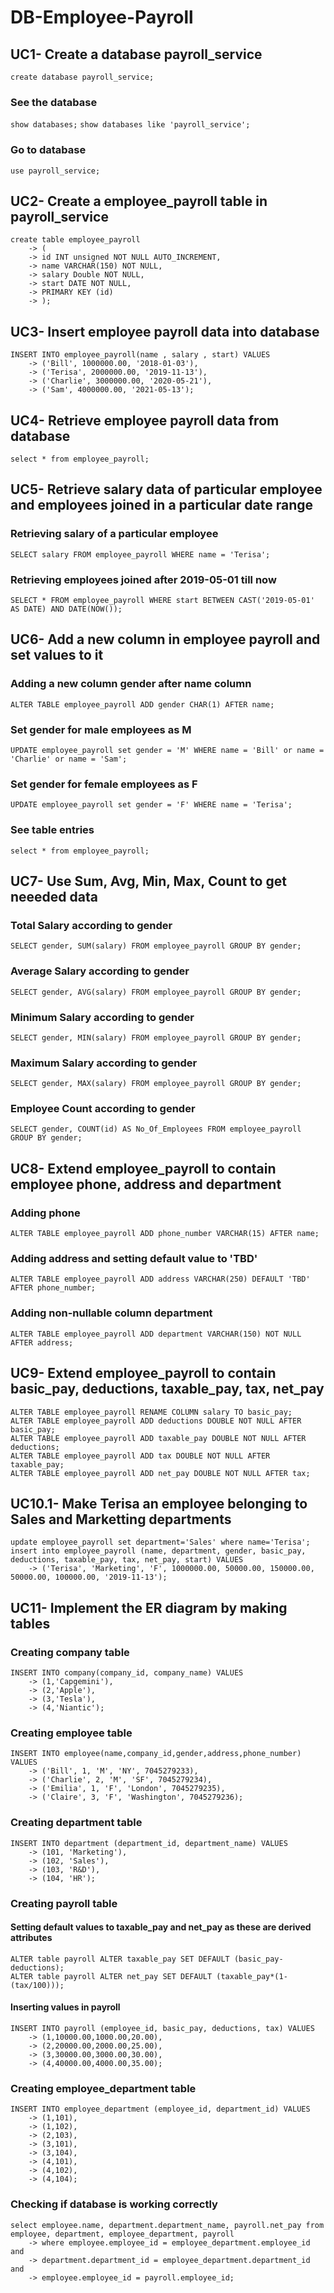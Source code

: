 # DB-Employee-Payroll
## UC1- Create a database payroll_service
`create database payroll_service;`
### See the database
`show databases;`
`show databases like 'payroll_service';`
### Go to database
`use payroll_service;`
## UC2- Create a employee_payroll table in payroll_service
```
create table employee_payroll
    -> (
    -> id INT unsigned NOT NULL AUTO_INCREMENT,
    -> name VARCHAR(150) NOT NULL,
    -> salary Double NOT NULL,
    -> start DATE NOT NULL,
    -> PRIMARY KEY (id)
    -> );
```
## UC3- Insert employee payroll data into database
```
INSERT INTO employee_payroll(name , salary , start) VALUES
    -> ('Bill', 1000000.00, '2018-01-03'),
    -> ('Terisa', 2000000.00, '2019-11-13'),
    -> ('Charlie', 3000000.00, '2020-05-21'),
    -> ('Sam', 4000000.00, '2021-05-13');
```
## UC4- Retrieve employee payroll data from database
`select * from employee_payroll;`

## UC5- Retrieve salary data of particular employee and employees joined in a particular date range
### Retrieving salary of a particular employee
`SELECT salary FROM employee_payroll WHERE name = 'Terisa';`
### Retrieving employees joined after 2019-05-01 till now
`SELECT * FROM employee_payroll WHERE start BETWEEN CAST('2019-05-01' AS DATE) AND DATE(NOW());`

## UC6- Add a new column in employee payroll and set values to it
### Adding a new column gender after name column
`ALTER TABLE employee_payroll ADD gender CHAR(1) AFTER name;`
### Set gender for male employees as M
`UPDATE employee_payroll set gender = 'M' WHERE name = 'Bill' or name = 'Charlie' or name = 'Sam';`
### Set gender for female employees as F
`UPDATE employee_payroll set gender = 'F' WHERE name = 'Terisa';`
### See table entries
`select * from employee_payroll;`

## UC7- Use Sum, Avg, Min, Max, Count to get neeeded data
### Total Salary according to gender
`SELECT gender, SUM(salary) FROM employee_payroll GROUP BY gender;`
### Average Salary according to gender
`SELECT gender, AVG(salary) FROM employee_payroll GROUP BY gender;`
### Minimum Salary according to gender
`SELECT gender, MIN(salary) FROM employee_payroll GROUP BY gender;`
### Maximum Salary according to gender
`SELECT gender, MAX(salary) FROM employee_payroll GROUP BY gender;`
### Employee Count according to gender
`SELECT gender, COUNT(id) AS No_Of_Employees FROM employee_payroll GROUP BY gender;`

## UC8- Extend employee_payroll to contain employee phone, address and department
### Adding phone
`ALTER TABLE employee_payroll ADD phone_number VARCHAR(15) AFTER name;`
### Adding address and setting default value to 'TBD'
`ALTER TABLE employee_payroll ADD address VARCHAR(250) DEFAULT 'TBD' AFTER phone_number;`
### Adding non-nullable column department
`ALTER TABLE employee_payroll ADD department VARCHAR(150) NOT NULL AFTER address;`

## UC9- Extend employee_payroll to contain basic_pay, deductions, taxable_pay, tax, net_pay
```
ALTER TABLE employee_payroll RENAME COLUMN salary TO basic_pay;
ALTER TABLE employee_payroll ADD deductions DOUBLE NOT NULL AFTER basic_pay;
ALTER TABLE employee_payroll ADD taxable_pay DOUBLE NOT NULL AFTER deductions;
ALTER TABLE employee_payroll ADD tax DOUBLE NOT NULL AFTER taxable_pay;
ALTER TABLE employee_payroll ADD net_pay DOUBLE NOT NULL AFTER tax;
```

## UC10.1- Make Terisa an employee belonging to Sales and Marketting departments
```
update employee_payroll set department='Sales' where name='Terisa';
insert into employee_payroll (name, department, gender, basic_pay, deductions, taxable_pay, tax, net_pay, start) VALUES
    -> ('Terisa', 'Marketing', 'F', 1000000.00, 50000.00, 150000.00, 50000.00, 100000.00, '2019-11-13');
```

## UC11- Implement the ER diagram by making tables
### Creating company table
```
INSERT INTO company(company_id, company_name) VALUES
    -> (1,'Capgemini'),
    -> (2,'Apple'),
    -> (3,'Tesla'),
    -> (4,'Niantic');
```
### Creating employee table
```
INSERT INTO employee(name,company_id,gender,address,phone_number) VALUES
    -> ('Bill', 1, 'M', 'NY', 7045279233),
    -> ('Charlie', 2, 'M', 'SF', 7045279234),
    -> ('Emilia', 1, 'F', 'London', 7045279235),
    -> ('Claire', 3, 'F', 'Washington', 7045279236);
```
### Creating department table
```
INSERT INTO department (department_id, department_name) VALUES
    -> (101, 'Marketing'),
    -> (102, 'Sales'),
    -> (103, 'R&D'),
    -> (104, 'HR');
```
### Creating payroll table
#### Setting default values to taxable_pay and net_pay as these are derived attributes
```
ALTER table payroll ALTER taxable_pay SET DEFAULT (basic_pay-deductions);
ALTER table payroll ALTER net_pay SET DEFAULT (taxable_pay*(1-(tax/100)));
```
#### Inserting values in payroll
```
INSERT INTO payroll (employee_id, basic_pay, deductions, tax) VALUES
    -> (1,10000.00,1000.00,20.00),
    -> (2,20000.00,2000.00,25.00),
    -> (3,30000.00,3000.00,30.00),
    -> (4,40000.00,4000.00,35.00);
```

### Creating employee_department table
```
INSERT INTO employee_department (employee_id, department_id) VALUES
    -> (1,101),
    -> (1,102),
    -> (2,103),
    -> (3,101),
    -> (3,104),
    -> (4,101),
    -> (4,102),
    -> (4,104);
```

### Checking if database is working correctly
```
select employee.name, department.department_name, payroll.net_pay from employee, department, employee_department, payroll
    -> where employee.employee_id = employee_department.employee_id and
    -> department.department_id = employee_department.department_id and
    -> employee.employee_id = payroll.employee_id;
```

